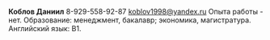 **Коблов Даниил**
8-929-558-92-87
koblov1998@yandex.ru
Опыта работы - нет. 
Образование: менеджмент, бакалавр; экономика, магистратура.
Английский язык: B1.
